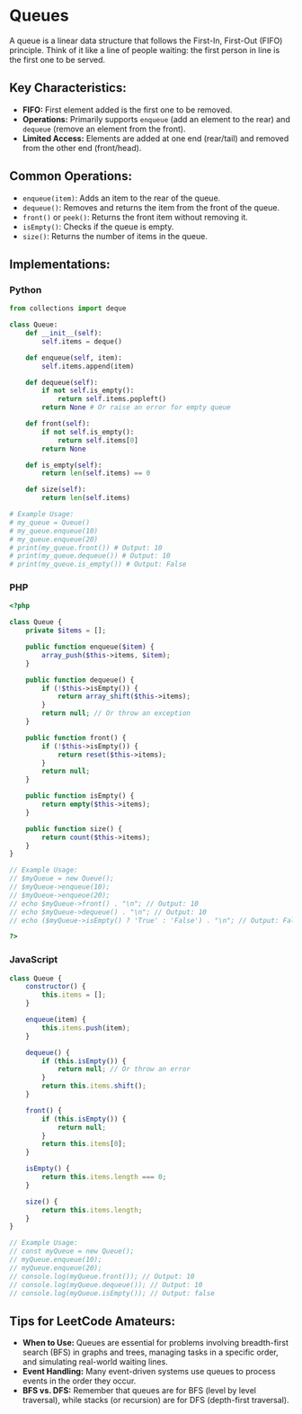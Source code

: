 # Queues

A queue is a linear data structure that follows the First-In, First-Out (FIFO) principle. Think of it like a line of people waiting: the first person in line is the first one to be served.

## Key Characteristics:
- **FIFO:** First element added is the first one to be removed.
- **Operations:** Primarily supports `enqueue` (add an element to the rear) and `dequeue` (remove an element from the front).
- **Limited Access:** Elements are added at one end (rear/tail) and removed from the other end (front/head).

## Common Operations:
- `enqueue(item)`: Adds an item to the rear of the queue.
- `dequeue()`: Removes and returns the item from the front of the queue.
- `front()` or `peek()`: Returns the front item without removing it.
- `isEmpty()`: Checks if the queue is empty.
- `size()`: Returns the number of items in the queue.

## Implementations:

### Python
```python
from collections import deque

class Queue:
    def __init__(self):
        self.items = deque()

    def enqueue(self, item):
        self.items.append(item)

    def dequeue(self):
        if not self.is_empty():
            return self.items.popleft()
        return None # Or raise an error for empty queue

    def front(self):
        if not self.is_empty():
            return self.items[0]
        return None

    def is_empty(self):
        return len(self.items) == 0

    def size(self):
        return len(self.items)

# Example Usage:
# my_queue = Queue()
# my_queue.enqueue(10)
# my_queue.enqueue(20)
# print(my_queue.front()) # Output: 10
# print(my_queue.dequeue()) # Output: 10
# print(my_queue.is_empty()) # Output: False
```

### PHP
```php
<?php

class Queue {
    private $items = [];

    public function enqueue($item) {
        array_push($this->items, $item);
    }

    public function dequeue() {
        if (!$this->isEmpty()) {
            return array_shift($this->items);
        }
        return null; // Or throw an exception
    }

    public function front() {
        if (!$this->isEmpty()) {
            return reset($this->items);
        }
        return null;
    }

    public function isEmpty() {
        return empty($this->items);
    }

    public function size() {
        return count($this->items);
    }
}

// Example Usage:
// $myQueue = new Queue();
// $myQueue->enqueue(10);
// $myQueue->enqueue(20);
// echo $myQueue->front() . "\n"; // Output: 10
// echo $myQueue->dequeue() . "\n"; // Output: 10
// echo ($myQueue->isEmpty() ? 'True' : 'False') . "\n"; // Output: False

?>
```

### JavaScript
```javascript
class Queue {
    constructor() {
        this.items = [];
    }

    enqueue(item) {
        this.items.push(item);
    }

    dequeue() {
        if (this.isEmpty()) {
            return null; // Or throw an error
        }
        return this.items.shift();
    }

    front() {
        if (this.isEmpty()) {
            return null;
        }
        return this.items[0];
    }

    isEmpty() {
        return this.items.length === 0;
    }

    size() {
        return this.items.length;
    }
}

// Example Usage:
// const myQueue = new Queue();
// myQueue.enqueue(10);
// myQueue.enqueue(20);
// console.log(myQueue.front()); // Output: 10
// console.log(myQueue.dequeue()); // Output: 10
// console.log(myQueue.isEmpty()); // Output: false
```

## Tips for LeetCode Amateurs:
- **When to Use:** Queues are essential for problems involving breadth-first search (BFS) in graphs and trees, managing tasks in a specific order, and simulating real-world waiting lines.
- **Event Handling:** Many event-driven systems use queues to process events in the order they occur.
- **BFS vs. DFS:** Remember that queues are for BFS (level by level traversal), while stacks (or recursion) are for DFS (depth-first traversal).
